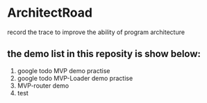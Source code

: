 # ArchitectRoad
record the trace to improve the ability of program architecture

## the demo list in this reposity is show below:
1. google todo MVP demo practise
2. google todo MVP-Loader demo practise
3. MVP-router demo
4. test
